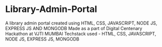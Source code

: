 # Library-Admin-Portal
A library admin portal created using HTML, CSS, JAVASCRIPT, NODE JS, EXPRESS JS AND MONGODB
Made as a part of Digital Centenary Hackathon at VJTI MUMBAI
Techstack used - HTML, CSS, JAVASCRIPT, NODE JS, EXPRESS JS, MONGODB

